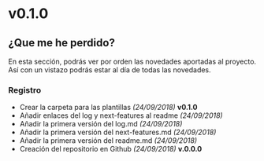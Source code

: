 # v0.1.0

## ¿Que me he perdido?

En esta sección, podrás ver por orden las novedades aportadas al proyecto. Así con un vistazo podrás estar al día de todas las novedades.

### Registro

- Crear la carpeta para las plantillas *(24/09/2018)* **v0.1.0**
- Añadir enlaces del log y next-features al readme *(24/09/2018)*
- Añadir la primera versión del log.md *(24/09/2018)*
- Añadir la primera versión del next-features.md *(24/09/2018)*
- Añadir la primera versión del readme.md *(24/09/2018)*
- Creación del repositorio en Github *(24/09/2018)* **v.0.0.0**
